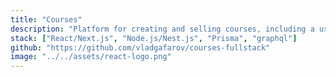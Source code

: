```yaml
---
title: "Courses"
description: "Platform for creating and selling courses, including a user profile, reviews, search and admin panel."
stack: ["React/Next.js", "Node.js/Nest.js", "Prisma", "graphql"]
github: "https://github.com/vladgafarov/courses-fullstack"
image: "../../assets/react-logo.png"
---
```

